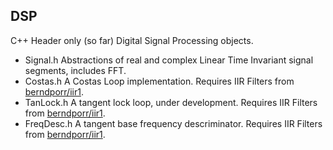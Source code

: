 ## DSP
C++ Header only (so far) Digital Signal Processing objects.
* Signal.h Abstractions of real and complex Linear Time Invariant signal segments, includes FFT.
* Costas.h A Costas Loop implementation. Requires IIR Filters from [berndporr/iir1](https://github.com/berndporr/iir1).
* TanLock.h A tangent lock loop, under development. Requires IIR Filters from [berndporr/iir1](https://github.com/berndporr/iir1).
* FreqDesc.h A tangent base frequency descriminator. Requires IIR Filters from [berndporr/iir1](https://github.com/berndporr/iir1).
